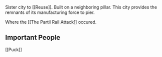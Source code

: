Sister city to [[Reuse]]. Built on a neighboring pillar. This city provides the remnants of its manufacturing force to pier. 

Where the [[The Partil Rail Attack]] occured.

## Important People

[[Puck]]